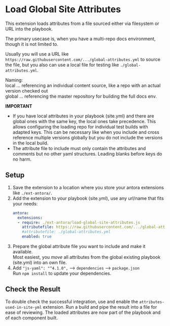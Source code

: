 # Load Global Site Attributes

This extension loads attributes from a file sourced either via filesystem or URL into the playbook.

The primary usecase is, when you have a multi-repo docs environment, though it is not limited to.

Usually you will use a URL like `https://raw.githubusercontent.com/.../global-attributes.yml` to
source the file, but you also can use a local file for testing like `./global-attributes.yml`.

Naming:\
local ... referencing an individual content source, like a repo with an actual version checked out\
global ... referencing the master repository for building the full docs env.

**IMPORTANT**
* If you have local attributes in your playbook (site.yml) and there are global ones with the same key,
the local ones take precedence. This allows configuring the loading repo for individual test builds
with adapted keys. This can be necessary like when you include and cross reference multiple versions globally but
you do not include the versions in the local build.
* The attribute file to include must only contain the attributes and comments but no other yaml structures. Leading blanks before keys do no harm.

## Setup

1. Save the extension to a location where you store your antora extensions like `./ext-antora/`.
2. Add the extension to your playbook (site.yml), use any url/name that fits your needs:
   ```yml
   antora:
     extensions:
     - require: ./ext-antora/load-global-site-attributes.js
       attributefile: https://raw.githubusercontent.com/.../global-attributes.yml
       #attributefile: ./global-attributes.yml
       enabled: true
   ```
3. Prepare the global attribute file you want to include and make it available.\
Most easiest, you _move_ all attributes from the global existing playbook (site.yml) into an own file.
4. Add `"js-yaml": "^4.1.0",` --> `dependencies` --> `package.json`\
Run `npm install` to update your dependencies.

## Check the Result

To double check the successful integration, use and enable the `attributes-used-in-site-yml` extension. Run a build and pipe the result into a file for ease of reviewing. The loaded attributes are now part of the playbook and of each component built.
